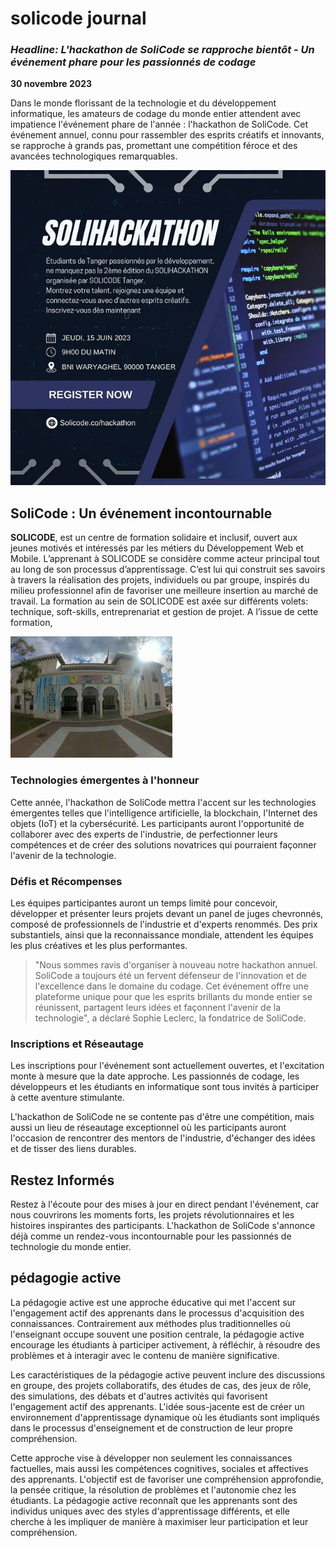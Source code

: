 # solicode journal 




### ***Headline: L'hackathon de SoliCode se rapproche bientôt - Un événement phare pour les passionnés de codage***

**30 novembre 2023**


Dans le monde florissant de la technologie et du développement informatique, les amateurs de codage du monde entier attendent avec impatience l'événement phare de l'année : l'hackathon de SoliCode. Cet événement annuel, connu pour rassembler des esprits créatifs et innovants, se rapproche à grands pas, promettant une compétition féroce et des avancées technologiques remarquables.

![Image de l'événement](./images/hackathon.jpg)



## SoliCode : Un événement incontournable

**SOLICODE**,  est un centre de formation solidaire et inclusif, ouvert aux jeunes motivés et intéressés par les métiers du Développement Web et Mobile. L’apprenant à SOLICODE se considère comme acteur principal tout au long de son processus d’apprentissage. C’est lui qui construit ses savoirs à travers la réalisation des projets, individuels ou par groupe, inspirés du milieu professionnel afin de favoriser une meilleure insertion au marché de travail. La formation au sein de SOLICODE est axée sur différents volets: technique, soft-skills, entreprenariat et gestion de projet. A l’issue de cette formation,

![SoliCode Event](./images/images.jpg)

### Technologies émergentes à l'honneur

Cette année, l'hackathon de SoliCode mettra l'accent sur les technologies émergentes telles que l'intelligence artificielle, la blockchain, l'Internet des objets (IoT) et la cybersécurité. Les participants auront l'opportunité de collaborer avec des experts de l'industrie, de perfectionner leurs compétences et de créer des solutions novatrices qui pourraient façonner l'avenir de la technologie.

### Défis et Récompenses

Les équipes participantes auront un temps limité pour concevoir, développer et présenter leurs projets devant un panel de juges chevronnés, composé de professionnels de l'industrie et d'experts renommés. Des prix substantiels, ainsi que la reconnaissance mondiale, attendent les équipes les plus créatives et les plus performantes.

> "Nous sommes ravis d'organiser à nouveau notre hackathon annuel. SoliCode a toujours été un fervent défenseur de l'innovation et de l'excellence dans le domaine du codage. Cet événement offre une plateforme unique pour que les esprits brillants du monde entier se réunissent, partagent leurs idées et façonnent l'avenir de la technologie", a déclaré Sophie Leclerc, la fondatrice de SoliCode.

### Inscriptions et Réseautage

Les inscriptions pour l'événement sont actuellement ouvertes, et l'excitation monte à mesure que la date approche. Les passionnés de codage, les développeurs et les étudiants en informatique sont tous invités à participer à cette aventure stimulante.

L'hackathon de SoliCode ne se contente pas d'être une compétition, mais aussi un lieu de réseautage exceptionnel où les participants auront l'occasion de rencontrer des mentors de l'industrie, d'échanger des idées et de tisser des liens durables.

## Restez Informés

Restez à l'écoute pour des mises à jour en direct pendant l'événement, car nous couvrirons les moments forts, les projets révolutionnaires et les histoires inspirantes des participants. L'hackathon de SoliCode s'annonce déjà comme un rendez-vous incontournable pour les passionnés de technologie du monde entier.

## pédagogie active

La pédagogie active est une approche éducative qui met l'accent sur l'engagement actif des apprenants dans le processus d'acquisition des connaissances. Contrairement aux méthodes plus traditionnelles où l'enseignant occupe souvent une position centrale, la pédagogie active encourage les étudiants à participer activement, à réfléchir, à résoudre des problèmes et à interagir avec le contenu de manière significative.

Les caractéristiques de la pédagogie active peuvent inclure des discussions en groupe, des projets collaboratifs, des études de cas, des jeux de rôle, des simulations, des débats et d'autres activités qui favorisent l'engagement actif des apprenants. L'idée sous-jacente est de créer un environnement d'apprentissage dynamique où les étudiants sont impliqués dans le processus d'enseignement et de construction de leur propre compréhension.

Cette approche vise à développer non seulement les connaissances factuelles, mais aussi les compétences cognitives, sociales et affectives des apprenants. L'objectif est de favoriser une compréhension approfondie, la pensée critique, la résolution de problèmes et l'autonomie chez les étudiants. La pédagogie active reconnaît que les apprenants sont des individus uniques avec des styles d'apprentissage différents, et elle cherche à les impliquer de manière à maximiser leur participation et leur compréhension.







